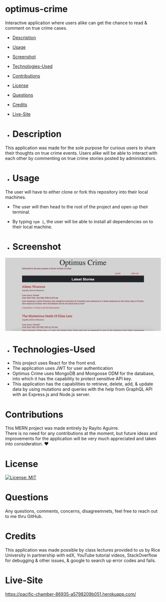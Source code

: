 # optimus-crime
Interactive application where users alike can get the chance to read &amp; comment on true crime cases.

- [Description](#description)
- [Usage](#usage)
- [Screenshot](#screenshot)
- [Technologies-Used](#technologies-used)
- [Contributions](#contributions)
- [License](#license)
- [Questions](#questions)
- [Credits](#credits)
- [Live-Site](#live-site)

- # Description
This application was made for the sole purpose for curious users to share their thoughts on true crime events. Users alike will be able to interact with each other by commenting on true crime stories posted by administrators.

- # Usage
The user will have to either clone or fork this repository into their local machines.<br>
- The user will then head to the root of the project and open up their terminal.<br>
- By typing `npm i`, the user will be able to install all dependencies on to their local machine.

- # Screenshot
![Alt text](client/public/optimus-crime.png)

- # Technologies-Used
- This project uses React for the front end.<br>
- The application uses JWT for user authentication<br>
- Optimus Crime uses MongoDB and Mongoose ODM for the database, into which it has the capability to protect sensitive API key.<br>
- This application has the capabilities to retrieve, delete, add, & update data by using mutations and queries with the help from GraphQL API with an Express.js and Node.js server.

# Contributions
This MERN project was made entirely by Rayito Aguirre.<br>
There is no need for any contributions at the moment, but future ideas and improvements for the application will be very much appreciated and taken into consideration. &#9829;

# License
[![License: MIT](https://img.shields.io/badge/License-MIT-yellow.svg)](https://opensource.org/license/MIT)

# Questions
Any questions, comments, concerns, disagreemnets, feel free to reach out to me thru GitHub.

# Credits
This application was made possible by class lectures provided to us by Rice University in partnership with edX, YouTube tutorial videos, StackOverflow for debugging & other issues, & google to search up error codes and fails.

# Live-Site
https://pacific-chamber-86935-a5798209b051.herokuapp.com/